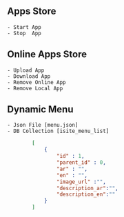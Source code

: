 ## Apps Store
    - Start App
    - Stop  App

 ## Online Apps Store
    - Upload App
    - Download App
    - Remove Online App
    - Remove Local App

## Dynamic Menu
    - Json File [menu.json]
    - DB Collection [isite_menu_list]

```json
        [
            {
                "id" : 1,
                "parent_id" : 0,
                "ar" : "",
                "en" : "",
                "image_url" :"",
                "description_ar":"",
                "description_en":""
            }
        ]

```
